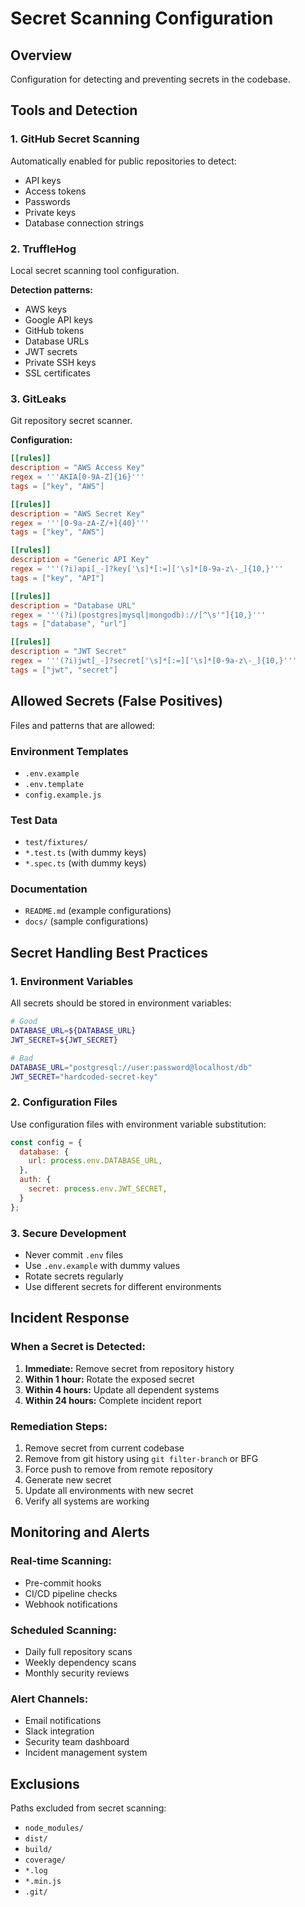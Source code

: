 # Secret Scanning Configuration

## Overview
Configuration for detecting and preventing secrets in the codebase.

## Tools and Detection

### 1. GitHub Secret Scanning
Automatically enabled for public repositories to detect:
- API keys
- Access tokens
- Passwords
- Private keys
- Database connection strings

### 2. TruffleHog
Local secret scanning tool configuration.

**Detection patterns:**
- AWS keys
- Google API keys
- GitHub tokens
- Database URLs
- JWT secrets
- Private SSH keys
- SSL certificates

### 3. GitLeaks
Git repository secret scanner.

**Configuration:**
```toml
[[rules]]
description = "AWS Access Key"
regex = '''AKIA[0-9A-Z]{16}'''
tags = ["key", "AWS"]

[[rules]]
description = "AWS Secret Key"
regex = '''[0-9a-zA-Z/+]{40}'''
tags = ["key", "AWS"]

[[rules]]
description = "Generic API Key"
regex = '''(?i)api[_-]?key['\s]*[:=]['\s]*[0-9a-z\-_]{10,}'''
tags = ["key", "API"]

[[rules]]
description = "Database URL"
regex = '''(?i)(postgres|mysql|mongodb)://[^\s'"]{10,}'''
tags = ["database", "url"]

[[rules]]
description = "JWT Secret"
regex = '''(?i)jwt[_-]?secret['\s]*[:=]['\s]*[0-9a-z\-_]{10,}'''
tags = ["jwt", "secret"]
```

## Allowed Secrets (False Positives)
Files and patterns that are allowed:

### Environment Templates
- `.env.example`
- `.env.template`
- `config.example.js`

### Test Data
- `test/fixtures/`
- `*.test.ts` (with dummy keys)
- `*.spec.ts` (with dummy keys)

### Documentation
- `README.md` (example configurations)
- `docs/` (sample configurations)

## Secret Handling Best Practices

### 1. Environment Variables
All secrets should be stored in environment variables:
```bash
# Good
DATABASE_URL=${DATABASE_URL}
JWT_SECRET=${JWT_SECRET}

# Bad
DATABASE_URL="postgresql://user:password@localhost/db"
JWT_SECRET="hardcoded-secret-key"
```

### 2. Configuration Files
Use configuration files with environment variable substitution:
```javascript
const config = {
  database: {
    url: process.env.DATABASE_URL,
  },
  auth: {
    secret: process.env.JWT_SECRET,
  }
};
```

### 3. Secure Development
- Never commit `.env` files
- Use `.env.example` with dummy values
- Rotate secrets regularly
- Use different secrets for different environments

## Incident Response

### When a Secret is Detected:
1. **Immediate:** Remove secret from repository history
2. **Within 1 hour:** Rotate the exposed secret
3. **Within 4 hours:** Update all dependent systems
4. **Within 24 hours:** Complete incident report

### Remediation Steps:
1. Remove secret from current codebase
2. Remove from git history using `git filter-branch` or BFG
3. Force push to remove from remote repository
4. Generate new secret
5. Update all environments with new secret
6. Verify all systems are working

## Monitoring and Alerts

### Real-time Scanning:
- Pre-commit hooks
- CI/CD pipeline checks
- Webhook notifications

### Scheduled Scanning:
- Daily full repository scans
- Weekly dependency scans
- Monthly security reviews

### Alert Channels:
- Email notifications
- Slack integration
- Security team dashboard
- Incident management system

## Exclusions
Paths excluded from secret scanning:
- `node_modules/`
- `dist/`
- `build/`
- `coverage/`
- `*.log`
- `*.min.js`
- `.git/`